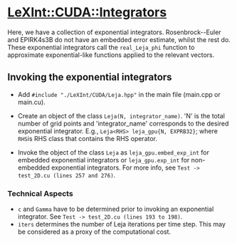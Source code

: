 #  [LeXInt::CUDA::Integrators](#)

Here, we have a collection of exponential integrators. Rosenbrock--Euler and EPIRK4s3B do not have an embedded error estimate, whilst the rest do. These exponential integrators call the ``real_Leja_phi`` function to approximate exponential-like functions applied to the relevant vectors.

## Invoking the exponential integrators

- Add ``#include "./LeXInt/CUDA/Leja.hpp"`` in the main file (main.cpp or main.cu).
    
- Create an object of the class ``Leja(N, integrator_name)``. 'N' is the total number of grid points and 'integrator_name' corresponds to the desired exponential integrator. E.g., ``Leja<RHS> leja_gpu{N, EXPRB32}``; where ``RHS``is RHS class that contains the RHS operator.

- Invoke the object of the class ``Leja`` as ``leja_gpu.embed_exp_int`` for embedded exponential integrators or ``leja_gpu.exp_int`` for non-embedded exponential integrators. For more info, see `Test -> test_2D.cu (lines 257 and 276)`.

### Technical Aspects

* `c` and `Gamma` have to be determined prior to invoking an exponential integrator. See `Test -> test_2D.cu (lines 193 to 198)`.
* `iters` determines the number of Leja iterations per time step. This may be considered as a proxy of the computational cost.

